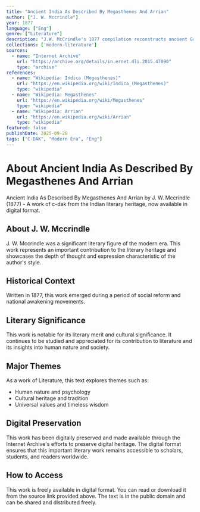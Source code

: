 ```yaml
---
title: "Ancient India As Described By Megasthenes And Arrian"
author: ["J. W. Mccrindle"]
year: 1877
language: ["Eng"]
genre: ["Literature"]
description: "J.W. McCrindle's 1877 compilation reconstructs ancient Greek accounts of Mauryan India from fragments of Megasthenes' lost Indica (c. 300 BCE) preserved in later authors. These eyewitness observations of Chandragupta Maurya's court, Indian society, and natural history provide invaluable non-Indian perspectives on ancient India, supplemented by Arrian's account of Alexander's Indian campaigns and their aftermath."
collections: ['modern-literature']
sources:
  - name: "Internet Archive"
    url: "https://archive.org/details/in.ernet.dli.2015.47090"
    type: "archive"
references:
  - name: "Wikipedia: Indica (Megasthenes)"
    url: "https://en.wikipedia.org/wiki/Indica_(Megasthenes)"
    type: "wikipedia"
  - name: "Wikipedia: Megasthenes"
    url: "https://en.wikipedia.org/wiki/Megasthenes"
    type: "wikipedia"
  - name: "Wikipedia: Arrian"
    url: "https://en.wikipedia.org/wiki/Arrian"
    type: "wikipedia"
featured: false
publishDate: 2025-09-28
tags: ["C-DAK", "Modern Era", "Eng"]
---
```


# About Ancient India As Described By Megasthenes And Arrian

Ancient India As Described By Megasthenes And Arrian by J. W. Mccrindle (1877) - A work of c-dak from the Indian literary heritage, now available in digital format.

## About J. W. Mccrindle

J. W. Mccrindle was a significant literary figure of the modern era. This work represents an important contribution to the literary heritage and showcases the depth of thought and expression characteristic of the author's style.

## Historical Context

Written in 1877, this work emerged during a period of social reform and national awakening movements.

## Literary Significance

This work is notable for its literary merit and cultural significance. It continues to be studied and appreciated for its contribution to literature and its insights into human nature and society.

## Major Themes

As a work of Literature, this text explores themes such as:

- Human nature and psychology
- Cultural heritage and tradition
- Universal values and timeless wisdom
## Digital Preservation

This work has been digitally preserved and made available through the Internet Archive's efforts to preserve digital heritage. The digital format ensures that this important literary work remains accessible to scholars, students, and readers worldwide.

## How to Access

This work is freely available in digital format. You can read or download it from the source link provided above. The text is in the public domain and can be shared and distributed freely.

